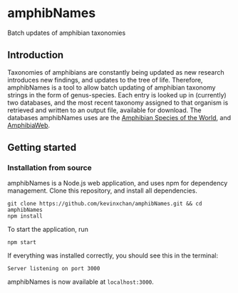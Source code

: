 # amphibNames 

Batch updates of amphibian taxonomies

## Introduction

Taxonomies of amphibians are constantly being updated as new research introduces new findings, and
updates to the tree of life. Therefore, amphibNames is a tool to allow batch updating of amphibian
taxonomy strings in the form of genus-species. Each entry is looked up in (currently) two databases, and
the most recent taxonomy assigned to that organism is retrieved and written to an output file,
available for download. The databases amphibNames uses are the
[Amphibian Species of the World]("http://research.amnh.org/vz/herpetology/amphibia/"),
and [AmphibiaWeb]("https://amphibiaweb.org/").

## Getting started

### Installation from source

amphibNames is a Node.js web application, and uses npm for dependency management. 
Clone this repository, and install all dependencies.

```
git clone https://github.com/kevinxchan/amphibNames.git && cd amphibNames
npm install
```

To start the application, run

```
npm start
```

If everything was installed correctly, you should see this in the terminal:
```
Server listening on port 3000
```

amphibNames is now available at `localhost:3000`.